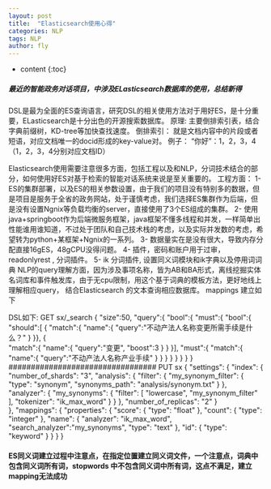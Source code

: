 ```yaml
---
layout: post
title:  "Elasticsearch使用心得"
categories: NLP
tags: NLP  
author: fly
---
```


* content
{:toc}





##### 最近的智能政务对话项目，中涉及ELasticsearch数据库的使用，总结新得
DSL是最为全面的ES查询语言，研究DSL的相关使用方法对于用好ES，是十分重要，ELasticsearch是十分出色的开源搜索数据库。
原理: 主要倒排索引表，结合字典前缀树，KD-tree等加快查找速度。
倒排索引：
        就是文档内容中的片段或者短语，对应文档唯一的docid形成的key-value对。
       例子： “你好”：1，2，3，4（1，2，3，4分别对应文档ID）

Elasticsearch使用需要注意很多方面，包括工程以及和NLP，分词技术结合的部分，如何使用好ES对基于检索的智能对话系统来说是至关重要的。
工程方面：
      1- ES的集群部署，以及ES的相关参数设置，由于我们的项目没有特别多的数据，但是项目是服务于全省的政务网站，处于谨慎考虑，我们选择ES集群作为后端，但是没有设置Ngnix等负载均衡的server，直接使用了3个ES组成的集群。
      2- 使用java+springboot作为后端微服务框架，java框架不懂多线程和并发，一样简单出性能谁用谁知道，不过处于团队和自己技术栈的考虑，以及实际并发数的考虑，希望转为python+某框架+Ngnix的一系列。
      3- 数据量实在是没有很大，导致内存分配直接16gES，48gCPU没得问题。
      4- 插件，密码和账户用于过审，readonlyrest , 分词插件。
      5- ik 分词插件, 设置同义词模块和ik字典以及停用词词典
NLP的query理解方面，因为涉及事项名称，皆为AB和BA形式，离线挖掘实体名词库和事件触发库，由于无cpu限制，用这个基于词典的模板方法，更好地线上理解相应query，
结合Elasticsearch 的文本查询相应数据库。
mappings 建立如下

DSL如下:
GET sx/_search
{
 "size":50,
       "query":{
             "bool":{
                   "must":{
                        "bool":{
                          "should":[
                                    {
                                    "match":{
                                        "name":{
                                          "query":"不动产法人名称变更所需手续是什么？"
                                                }
                                                             }},
                                    {      
                                    "match":{
                                           "name":{
                                                "query":"变更",
                                                 "boost":3
                                                  }
                                           }
                                           }],
                   "must":{
                      "match":{
                         "name":{
                             "query":"不动产法人名称产业手续"
                           }
                         }
                      } 
                   }
              }
           }
       }
}
#################################
PUT sx
{
      "settings": {
      "index": {
      "number_of_shards": "3",
      "analysis": {
            "filter": {
            "my_synonym_filter": {
            "type": "synonym",
            "synonyms_path": "analysis/synonym.txt"
                                    }
                        },
            "analyzer": {
                  "my_synonyms": {
                  "filter": [ 
                  "lowercase",
                  "my_synonym_filter"
                              ],
            "tokenizer": "ik_max_word"
                  }
            }
      },
            "number_of_replicas": "2"
                   }     
            },
            "mappings": {
                  "properties": {
                        "score": {
                              "type": "float"
                                },
                        "count": {
                              "type": "integer"
                            },
                        "name": {
                              "analyzer": "ik_max_word",
                              "search_analyzer":"my_synonyms",
                              "type": "text"
                        },
                        "id": {
                                "type": "keyword"
                        }
            }
      }
}
#### ES同义词建立过程中注意点，在指定位置建立同义词文件，一个注意点，词典中包含同义词所有词，stopwords 中不包含同义词中所有词，这点不满足，建立mapping无法成功

